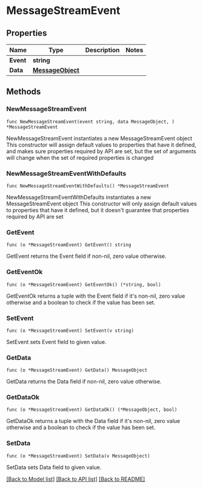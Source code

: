 # MessageStreamEvent

## Properties

Name | Type | Description | Notes
------------ | ------------- | ------------- | -------------
**Event** | **string** |  | 
**Data** | [**MessageObject**](MessageObject.md) |  | 

## Methods

### NewMessageStreamEvent

`func NewMessageStreamEvent(event string, data MessageObject, ) *MessageStreamEvent`

NewMessageStreamEvent instantiates a new MessageStreamEvent object
This constructor will assign default values to properties that have it defined,
and makes sure properties required by API are set, but the set of arguments
will change when the set of required properties is changed

### NewMessageStreamEventWithDefaults

`func NewMessageStreamEventWithDefaults() *MessageStreamEvent`

NewMessageStreamEventWithDefaults instantiates a new MessageStreamEvent object
This constructor will only assign default values to properties that have it defined,
but it doesn't guarantee that properties required by API are set

### GetEvent

`func (o *MessageStreamEvent) GetEvent() string`

GetEvent returns the Event field if non-nil, zero value otherwise.

### GetEventOk

`func (o *MessageStreamEvent) GetEventOk() (*string, bool)`

GetEventOk returns a tuple with the Event field if it's non-nil, zero value otherwise
and a boolean to check if the value has been set.

### SetEvent

`func (o *MessageStreamEvent) SetEvent(v string)`

SetEvent sets Event field to given value.


### GetData

`func (o *MessageStreamEvent) GetData() MessageObject`

GetData returns the Data field if non-nil, zero value otherwise.

### GetDataOk

`func (o *MessageStreamEvent) GetDataOk() (*MessageObject, bool)`

GetDataOk returns a tuple with the Data field if it's non-nil, zero value otherwise
and a boolean to check if the value has been set.

### SetData

`func (o *MessageStreamEvent) SetData(v MessageObject)`

SetData sets Data field to given value.



[[Back to Model list]](../README.md#documentation-for-models) [[Back to API list]](../README.md#documentation-for-api-endpoints) [[Back to README]](../README.md)



